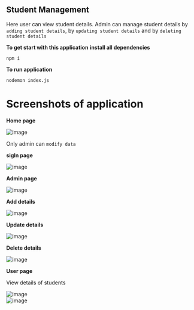 ## Student Management

Here user can view student details. Admin can manage student details by `adding student details`, by `updating student details` and by `deleting student details`

**To get start with this application**
**install all dependencies**

```
npm i

```

**To run application**

```
nodemon index.js

```

# Screenshots of application

**Home page**

![image](https://user-images.githubusercontent.com/69582723/167304944-e0780dbf-f7c3-4b5b-8169-04e8076a008f.png)

Only admin can `modify data`

**sigIn page**

![image](https://user-images.githubusercontent.com/69582723/167305318-b0e3e3be-d56f-419d-bf0b-a672183965aa.png)

**Admin page**

![image](https://user-images.githubusercontent.com/69582723/167305371-46e9661f-a711-4883-890c-99465449ee4a.png)

**Add details**

![image](https://user-images.githubusercontent.com/69582723/167305425-8a15c3ef-eaf0-4ebc-a9fd-2fa68005bdc2.png)

**Update details**

![image](https://user-images.githubusercontent.com/69582723/167305474-c4363707-e491-4f0f-955e-2c09bda22a57.png)

**Delete details**

![image](https://user-images.githubusercontent.com/69582723/167305587-0b49da4c-d12d-4b1d-ae8d-39d8c594f8ca.png)

**User page**

View details of students

![image](https://user-images.githubusercontent.com/69582723/167305013-6670e935-25a5-4c6b-abc2-7332090074dd.png)  
![image](https://user-images.githubusercontent.com/69582723/230783101-6725ad62-2602-4da7-81b7-d290b9f96225.png)

